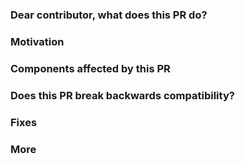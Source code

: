 <!-- Please, fill up the PR details. -->
<!-- If you are a Dgraph engineer, please add this param at the end of your URL query `&template=DgraphPR.md` -->
<!-- e.g: https://github.com/dgraph-io/dgraph/compare/$YOURBRANCH?expand=1&template=DgraphPR.md -->

### Dear contributor, what does this PR do?

<!-- First, describe here details about it. -->

### Motivation

<!-- Besides the motivation itself, if applicable, you should add references. e.g public conversations (URL) in the community. This helps reviewers with context. You should also advocate for the PR if needed. You can ping Daniel, Karthic, Michel or Santo if you need help. -->

### Components affected by this PR <!-- (Optional) -->

<!-- Please, take a minute to think about what or who this PR affects. Does it need help for doing documentation? Does it affect third parties (Open Source or not) applications? Make it clear so we can track and fix it. -->
<!-- e.g. "It breaks/affects Ratel UI behavior." or You are working on documentation. Check if any links will be broken with your changes. -->

### Does this PR break backwards compatibility?  <!-- (Optional) -->

<!-- Yes/no, and details if needed. -->

### Fixes <!-- (Optional) -->

<!-- Add here an issue that this PR will close. -->

### More <!-- (Optional) -->

<!-- Add here TODOS, testing results, additional notes, consolidated discussion points, personal signs and etc. -->

<!-- You can always ping us (Daniel, Karthic, Micheldiz or Santo in Slack or via DM at http://discuss.dgraph.io/) if you need help about filling those sections. -->
